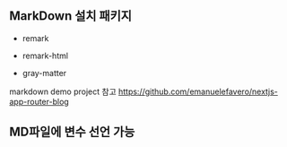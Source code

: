 ## MarkDown 설치 패키지

- remark

- remark-html
- gray-matter

markdown demo project 참고
https://github.com/emanuelefavero/nextjs-app-router-blog

## MD파일에 변수 선언 가능
